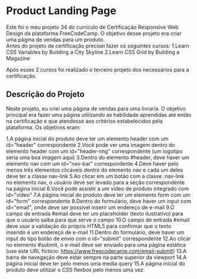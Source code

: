 # Product Landing Page
Este foi o meu projeto 34 do currículo de Certificação Responsive Web Design da plataforma FreeCodeCamp. O objetivo desse projeto era criar uma página de vendas para um produto.<br>
Antes do projeto de certificação precisei fazer os seguintes cursos:
1.Learn CSS Variables by Building a City Skyline
2.Learn CSS Grid by Building a Magazine


Após esses 2 cursos foi realizado o terceiro projeto dos necessários para a certificação.

## Descrição do Projeto
Neste projeto, eu criei uma página de vendas para uma livraria. O objetivo principal era fazer uma página utilizando as habilidade aprendidas até então na certificação e que atendesse aos critérios estabelecidos pela plataforma. Os objetivos eram:

1.A página inicial do produto deve ter um elemento header com um id="header" correspondente
2.Você pode ver uma imagem dentro do elemento header com um id="header-img" correspondente (um logotipo seria uma boa imagem aqui)
3.Dentro do elemento #header, deve haver um elemento nav com um id="nav-bar" correspondente
4.Deve haver pelo menos três elementos clicáveis dentro do elemento nav e cada um deles deve ter a classe nav-link
5.Ao clicar em um botão com a classe .nav-link no elemento nav, o usuário deve ser levado para a seção correspondente na página inicial
6.Você pode assistir a um vídeo de produto integrado com id="video"
7.A página inicial do produto deve ter um elemento form com um id="form" correspondente
8.Dentro do formulário, deve haver um input com id="email", onde deve ser possível inserir um endereço de e-mail
9.O campo de entrada #email deve ter um placeholder (texto ilustrativo) para que o usuário saiba para que serve o campo
10.O campo de entrada #email deve usar a validação do próprio HTML5 para confirmar que o texto inserido é um endereço de e-mail
11.Dentro do formulário, deve haver um input do tipo botão de envio com o id="submit" correspondente
12.Ao clicar no elemento #submit, o e-mail deve ser enviado para uma página estática (use este URL fictício: https://www.freecodecamp.com/email-submit)
13.A barra de navegação deve estar sempre na parte superior da viewport
14.A página inicial deve ter pelo menos uma media query
15.A página inicial do produto deve utilizar o CSS flexbox pelo menos uma vez